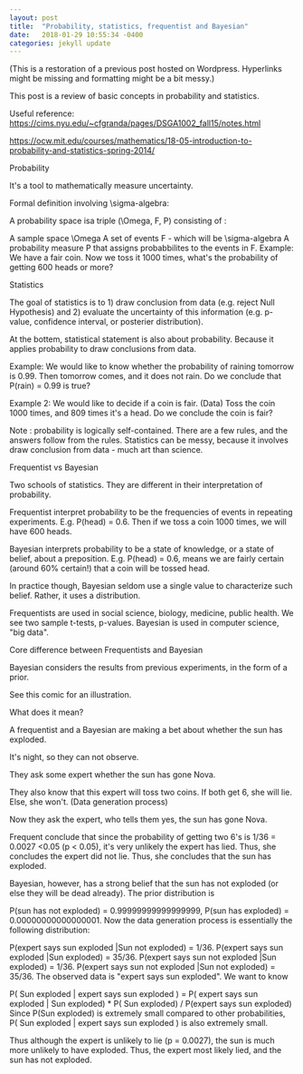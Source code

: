 ```yaml
---
layout: post
title:  "Probability, statistics, frequentist and Bayesian"
date:   2018-01-29 10:55:34 -0400
categories: jekyll update
---
```

(This is a restoration of a previous post hosted on Wordpress. Hyperlinks might be missing and formatting might be a bit messy.)

This post is a review of basic concepts in probability and statistics.

Useful reference: https://cims.nyu.edu/~cfgranda/pages/DSGA1002_fall15/notes.html

https://ocw.mit.edu/courses/mathematics/18-05-introduction-to-probability-and-statistics-spring-2014/

Probability

It's a tool to mathematically measure uncertainty.

Formal definition involving \sigma-algebra:

A probability space isa triple (\Omega, F, P) consisting of :

A sample space \Omega
A set of events F - which will be \sigma-algebra
A probability measure P that assigns probabbilites to the events in F.
Example: We have a fair coin. Now we toss it 1000 times, what's the probability of getting 600 heads or more?

Statistics

The goal of statistics is to 1) draw conclusion from data (e.g. reject Null Hypothesis) and 2) evaluate the uncertainty of this information (e.g. p-value, confidence interval, or posterier distribution).

At the bottem, statistical statement is also about probability. Because it applies probability to draw conclusions from data.

Example: We would like to know whether the probability of raining tomorrow is 0.99. Then tomorrow comes, and it does not rain. Do we conclude that P(rain) = 0.99 is true?

Example 2: We would like to decide if a coin is fair. (Data) Toss the coin 1000 times, and 809 times it's a head. Do we conclude the coin is fair?

Note : probability is logically self-contained. There are a few rules, and the answers follow from the rules. Statistics can be messy, because it involves draw conclusion from data - much art than science.

Frequentist vs Bayesian

Two schools of statistics. They are different in their interpretation of probability.

Frequentist interpret probability to be the frequencies of events in repeating experiments. E.g. P(head) = 0.6. Then if we toss a coin 1000 times, we will have 600 heads.

Bayesian interprets probability to be a state of knowledge, or a state of belief, about a preposition. E.g. P(head) = 0.6, means we are fairly certain (around 60% certain!) that a coin will be tossed head.

In practice though, Bayesian seldom use a single value to characterize such belief. Rather, it uses a distribution.

Frequentists are used in social science, biology, medicine, public health. We see two sample t-tests, p-values. Bayesian is used in computer science, "big data".

Core difference between Frequentists and Bayesian

Bayesian considers the results from previous experiments, in the form of a prior.

See this comic for an illustration.

What does it mean?

A frequentist and a Bayesian are making a bet about whether the sun has exploded.

It's night, so they can not observe.

They ask some expert whether the sun has gone Nova.

They also know that this expert will toss two coins. If both get 6, she will lie. Else, she won't. (Data generation process)

Now they ask the expert, who tells them yes, the sun has gone Nova.

Frequent conclude that since the probability of getting two 6's is 1/36 = 0.0027 <0.05 (p < 0.05), it's very unlikely the expert has lied. Thus, she concludes the expert did not lie. Thus, she concludes that the sun has exploded.

Bayesian, however, has a strong belief that the sun has not exploded (or else they will be dead already). The prior distribution is

P(sun has not exploded) = 0.99999999999999999,
P(sun has exploded) = 0.00000000000000001.
Now the data generation process is essentially the following distribution:

P(expert says sun exploded |Sun not exploded) =  1/36.
P(expert says sun exploded |Sun exploded) =  35/36.
P(expert says sun not exploded |Sun exploded) =  1/36.
P(expert says sun not exploded |Sun not exploded) =  35/36.
The observed data is "expert says sun exploded". We want to know

P( Sun exploded | expert says sun exploded ) = P( expert says sun exploded | Sun exploded) * P( Sun exploded) / P(expert says sun exploded)
Since P(Sun exploded) is extremely small compared to other probabilities, P( Sun exploded | expert says sun exploded ) is also extremely small.

Thus although the expert is unlikely to lie (p = 0.0027), the sun is much more unlikely to have exploded. Thus, the expert most likely lied, and the sun has not exploded.

